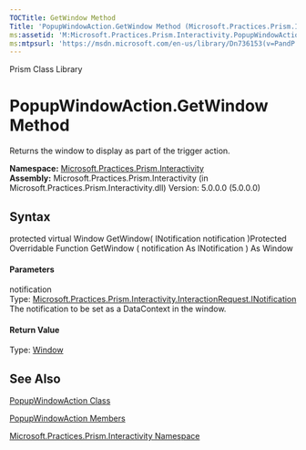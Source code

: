 ```yaml
---
TOCTitle: GetWindow Method
Title: 'PopupWindowAction.GetWindow Method (Microsoft.Practices.Prism.Interactivity)'
ms:assetid: 'M:Microsoft.Practices.Prism.Interactivity.PopupWindowAction.GetWindow(Microsoft.Practices.Prism.Interactivity.InteractionRequest.INotification)'
ms:mtpsurl: 'https://msdn.microsoft.com/en-us/library/Dn736153(v=PandP.50)'
---
```


Prism Class Library

PopupWindowAction.GetWindow Method
======================================

Returns the window to display as part of the trigger action.

**Namespace:** [Microsoft.Practices.Prism.Interactivity](https://msdn.microsoft.com/n:microsoft.practices.prism.interactivity)
**Assembly:** Microsoft.Practices.Prism.Interactivity (in Microsoft.Practices.Prism.Interactivity.dll) Version: 5.0.0.0 (5.0.0.0)

## Syntax


<span id="syntaxToggle"></span>protected virtual Window GetWindow( INotification notification )Protected Overridable Function GetWindow ( notification As INotification ) As Window
#### Parameters

notification  
Type: [Microsoft.Practices.Prism.Interactivity.InteractionRequest.INotification](https://msdn.microsoft.com/t:microsoft.practices.prism.interactivity.interactionrequest.inotification)
The notification to be set as a DataContext in the window.

#### Return Value

Type: [Window](http://msdn2.microsoft.com/en-us/library/ms590112)

See Also
--------


[PopupWindowAction Class](https://msdn.microsoft.com/t:microsoft.practices.prism.interactivity.popupwindowaction)

[PopupWindowAction Members](https://msdn.microsoft.com/allmembers.t:microsoft.practices.prism.interactivity.popupwindowaction)

[Microsoft.Practices.Prism.Interactivity Namespace](https://msdn.microsoft.com/n:microsoft.practices.prism.interactivity)
